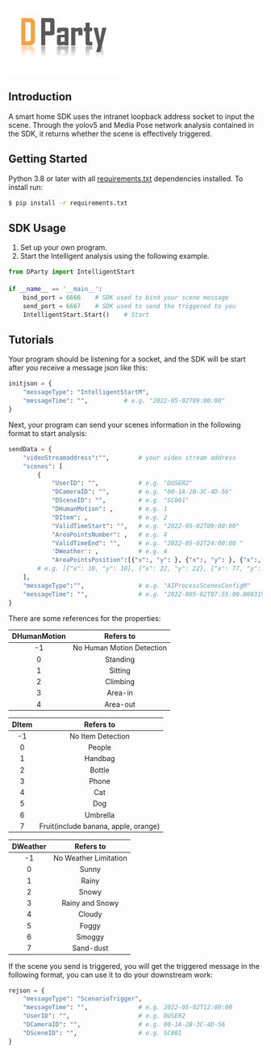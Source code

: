 ![image](https://github.com/lorisky1214/DParty/blob/main/source/logo.png)

## Introduction

A smart home SDK uses the intranet loopback address socket to input the scene. Through the yolov5 and Media Pose network analysis contained in the SDK, it returns whether the scene is effectively triggered.

## Getting Started

Python 3.8 or later with all [requirements.txt](https://github.com/lorisky1214/DParty/blob/main/requirements.txt) dependencies installed. To install run:

```bash
$ pip install -r requirements.txt
```

## SDK Usage

1. Set up your own program.
2. Start the Intelligent analysis using the following example.

```python
from DParty import IntelligentStart

if __name__ == '__main__':
    bind_port = 6666	# SDK used to bind your scene message
    send_port = 6667	# SDK used to send the triggered to you
    IntelligentStart.Start()	# Start
```

## Tutorials

Your program should be listening for a socket, and the SDK will be start after you receive a message json like this:

```python
initjson = {
    "messageType": "IntelligentStartM",
    "messageTime": "", 			# e.g. "2022-05-02T09:00:00"
}
```

Next, your program can send your scenes information in the following format to start analysis:

```python
sendData = {
    "videoStreamaddress":"",		# your video stream address
    "scenes": [
        {
            "UserID": "", 			# e.g. "DUSER2"
            "DCameraID": "", 		# e.g. "00-1A-2B-3C-4D-56"
            "DSceneID": "", 		# e.g. "SC001"
            "DHumanMotion": ,		# e.g. 1
            "DItem": , 				# e.g. 2
            "ValidTimeStart": "",  	# e.g. "2022-05-02T09:00:00"
            "AreaPointsNumber": ,	# e.g. 4
            "ValidTimeEnd": "",		# e.g. "2022-05-02T24:00:00 "
            'DWeather': ,			# e.g. 4				    							
            "AreaPointsPosition":[{"x":, "y": }, {"x":, "y": }, {"x":, "y": },{"x":, "y":}]},
        # e.g. [{"x": 10, "y": 10}, {"x": 22, "y": 22}, {"x": 77, "y": 77}, {"x": 664, "y": 297}]}
    ],
    "messageType":"",				# e.g. "AIProcessScenesConfigM"
    "messageTime": "", 				# e.g. "2022-005-02T07:55:00.0083193+08:00"
}
```

There are some references for the properties:

| DHumanMotion |         Refers to         |
| :----------: | :-----------------------: |
|      -1      | No Human Motion Detection |
|      0       |         Standing          |
|      1       |          Sitting          |
|      2       |         Climbing          |
|      3       |          Area-in          |
|      4       |         Area-out          |

| DItem |              Refers to               |
| :---: | :----------------------------------: |
|  -1   |          No Item Detection           |
|   0   |                People                |
|   1   |               Handbag                |
|   2   |                Bottle                |
|   3   |                Phone                 |
|   4   |                 Cat                  |
|   5   |                 Dog                  |
|   6   |               Umbrella               |
|   7   | Fruit(include banana, apple, orange) |



| DWeather |       Refers to       |
| :------: | :-------------------: |
|    -1    | No Weather Limitation |
|    0     |         Sunny         |
|    1     |         Rainy         |
|    2     |         Snowy         |
|    3     |    Rainy and Snowy    |
|    4     |        Cloudy         |
|    5     |         Foggy         |
|    6     |        Smoggy         |
|    7     |       Sand-dust       |

If the scene you send is triggered, you will get the triggered message in the following format, you can use it to do your downstream work:

```python
rejson = {
    "messageType": "ScenarioTrigger",
    "messageTime": "",				# e.g. 2022-05-02T12:00:00
    "UserID": "",					# e.g. DUSER2
    "DCameraID": "",				# e.g. 00-1A-2B-3C-4D-56
    "DSceneID": "",					# e.g. SC001
}
```



